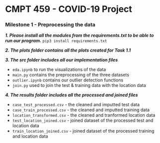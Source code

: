 # CMPT 459 - COVID-19 Project
### Milestone 1 - Preprocessing the data

***1. Please install all the modules from the requirements.txt to be able to run our program.***
`pip3 install requirements.txt`

***2. The plots folder contains all the plots created for Task 1.1***

***3. The src folder includes all our implementation files***

* `eda.ipynb` to run the visualizations of the data
* `main.py` contains the preprocessing of the three datasets
* `outlier.ipynb` contains our outlier detection functions
* `join.py` used to join the test & training data with the location data


***4. The results folder includes all the processed and joined files***
* `case_test_processed.csv` - the cleaned and imputted test data
* `case_train_processed.csv` - the cleaned and imputted training data
* `location_transformed.csv` - the cleaned and tranformed location data
* `test_location_joined.csv` - joined dataset of the processed test and location data
* `train_location_joined.csv` - joined dataset of the processed training and location data


